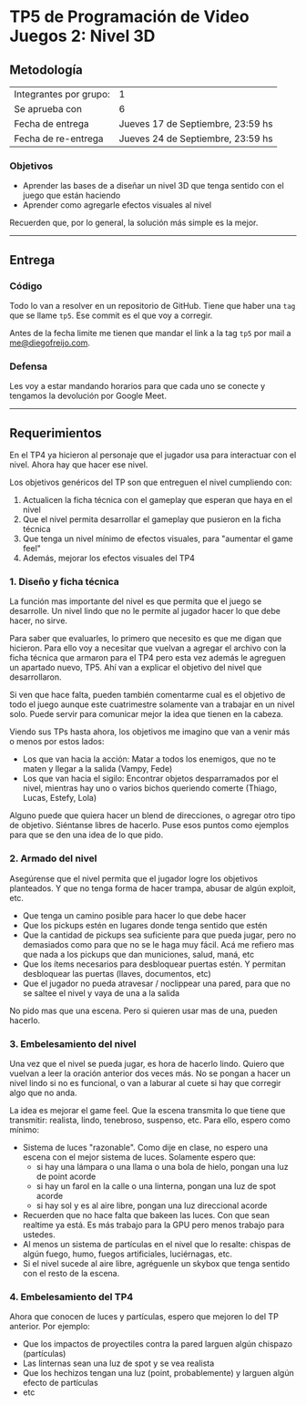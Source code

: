 # TP5 de Programación de Video Juegos 2: Nivel 3D

## Metodología

|                        |                                   |
| ---------------------- | --------------------------------- |
| Integrantes por grupo: | 1                                 |
| Se aprueba con         | 6                                 |
| Fecha de entrega       | Jueves 17 de Septiembre, 23:59 hs |
| Fecha de re-entrega    | Jueves 24 de Septiembre, 23:59 hs |


### Objetivos

- Aprender las bases de a diseñar un nivel 3D que tenga sentido con el juego que están haciendo
- Aprender como agregarle efectos visuales al nivel

Recuerden que, por lo general, la solución más simple es la mejor.

----

## Entrega

### Código

Todo lo van a resolver en un repositorio de GitHub. Tiene que haber una `tag` que se llame `tp5`. Ese commit es el que voy a corregir.

 Antes de la fecha limite me tienen que mandar el link a la tag `tp5` por mail a <me@diegofreijo.com>.
 
### Defensa

Les voy a estar mandando horarios para que cada uno se conecte y tengamos la devolución por Google Meet.

----

## Requerimientos

En el TP4 ya hicieron al personaje que el jugador usa para interactuar con el nivel. Ahora hay que hacer ese nivel. 

Los objetivos genéricos del TP son que entreguen el nivel cumpliendo con:

1. Actualicen la ficha técnica con el gameplay que esperan que haya en el nivel
2. Que el nivel permita desarrollar el gameplay que pusieron en la ficha técnica
3. Que tenga un nivel mínimo de efectos visuales, para "aumentar el game feel"
4. Además, mejorar los efectos visuales del TP4


### 1. Diseño y ficha técnica

La función mas importante del nivel es que permita que el juego se desarrolle. Un nivel lindo que no le permite al jugador hacer lo que debe hacer, no sirve. 

Para saber que evaluarles, lo primero que necesito es que me digan que hicieron. Para ello voy a necesitar que vuelvan a agregar el archivo con la ficha técnica que armaron para el TP4 pero esta vez además le agreguen un apartado nuevo, TP5. Ahí van a explicar el objetivo del nivel que desarrollaron.

Si ven que hace falta, pueden también comentarme cual es el objetivo de todo el juego aunque este cuatrimestre solamente van a trabajar en un nivel solo. Puede servir para comunicar mejor la idea que tienen en la cabeza.

Viendo sus TPs hasta ahora, los objetivos me imagino que van a venir más o menos por estos lados:

- Los que van hacia la acción: Matar a todos los enemigos, que no te maten y llegar a la salida (Vampy, Fede)
- Los que van hacia el sigilo: Encontrar objetos desparramados por el nivel, mientras hay uno o varios bichos queriendo comerte (Thiago, Lucas, Estefy, Lola)

Alguno puede que quiera hacer un blend de direcciones, o agregar otro tipo de objetivo. Siéntanse libres de hacerlo. Puse esos puntos como ejemplos para que se den una idea de lo que pido. 

### 2. Armado del nivel

Asegúrense que el nivel permita que el jugador logre los objetivos planteados. Y que no tenga forma de hacer trampa, abusar de algún exploit, etc.

- Que tenga un camino posible para hacer lo que debe hacer
- Que los pickups estén en lugares donde tenga sentido que estén
- Que la cantidad de pickups sea suficiente para que pueda jugar, pero no demasiados como para que no se le haga muy fácil. Acá me refiero mas que nada a los pickups que dan municiones, salud, maná, etc
- Que los ítems necesarios para desbloquear puertas estén. Y permitan desbloquear las puertas (llaves, documentos, etc)
- Que el jugador no pueda atravesar / noclippear una pared, para que no se saltee el nivel y vaya de una a la salida

No pido mas que una escena. Pero si quieren usar mas de una, pueden hacerlo.

### 3. Embelesamiento del nivel

Una vez que el nivel se pueda jugar, es hora de hacerlo lindo. Quiero que vuelvan a leer la oración anterior dos veces más. No se pongan a hacer un nivel lindo si no es funcional, o van a laburar al cuete si hay que corregir algo que no anda.

La idea es mejorar el game feel. Que la escena transmita lo que tiene que transmitir: realista, lindo, tenebroso, suspenso, etc. Para ello, espero como mínimo:

- Sistema de luces "razonable". Como dije en clase, no espero una escena con el mejor sistema de luces. Solamente espero que:
  - si hay una lámpara o una llama o una bola de hielo, pongan una luz de point acorde
  - si hay un farol en la calle o una linterna, pongan una luz de spot acorde
  - si hay sol y es al aire libre, pongan una luz direccional acorde
- Recuerden que no hace falta que bakeen las luces. Con que sean realtime ya está. Es más trabajo para la GPU pero menos trabajo para ustedes.
- Al menos un sistema de partículas en el nivel que lo resalte: chispas de algún fuego, humo, fuegos artificiales, luciérnagas, etc.
- Si el nivel sucede al aire libre, agréguenle un skybox que tenga sentido con el resto de la escena.

### 4. Embelesamiento del TP4

Ahora que conocen de luces y partículas, espero que mejoren lo del TP anterior. Por ejemplo:

- Que los impactos de proyectiles contra la pared larguen algún chispazo (partículas)
- Las linternas sean una luz de spot y se vea realista
- Que los hechizos tengan una luz (point, probablemente) y larguen algún efecto de partículas
- etc

